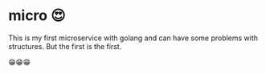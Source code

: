# micro 😍

This is my first microservice with golang and can have some problems with structures.
But the first is the first.

😁😁😁
